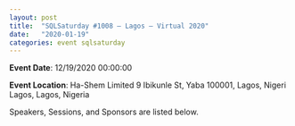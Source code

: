 ```yaml
---
layout: post
title:  "SQLSaturday #1008 – Lagos – Virtual 2020"
date:   "2020-01-19"
categories: event sqlsaturday
---
```

**Event Date**: 12/19/2020 00:00:00

**Event Location**:
    Ha-Shem Limited
    9 Ibikunle St, Yaba 100001, Lagos, Nigeri
    Lagos, Lagos, Nigeria

Speakers, Sessions, and Sponsors are listed below.